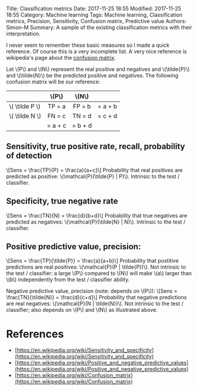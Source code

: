 Title: Classification metrics
Date: 2017-11-25 18:55
Modified: 2017-11-25 18:55
Category: Machine learning
Tags: Machine learning, Classification metrics, Precision, Sensitivity, Confusion matrix, Predictive value
Authors: Simon-M
Summary: A sample of the existing classification metrics with their interpretation.


I never seem to remember these basic measures so I made a quick reference.
Of course this is a very incomplete list. A very nice reference is wikipedia's
page about the [confusion matrix](https://en.wikipedia.org/wiki/Confusion_matrix).

Let \\(P\\) and \\(N\\) represent the real positive and negatives and
\\(\\tilde{P}\\) and \\(\\tilde{N}\\) be the predicted positive and negatives.
The following confusion matrix will be our reference:

|                   | \\(P\\) | \\(N\\) |         |
|-------------------|:-------:|:-------:|---------|
| \\( \\tilde P \\) | TP = a  |  FP = b | = a + b |
| \\( \\tilde N \\) | FN = c  |  TN = d | = c + d |
|                   | = a + c | = b + d |         |

## Sensitivity, true positive rate, recall, probability of detection
\\[Sens = \\frac{TP}{P} = \\frac{a}{a+c}\\]
Probability that real positives are predicted as positive: \\(\\mathcal{P}(\\tilde{P} | P)\\).
Intrinsic to the test / classifier.

## Specificity, true negative rate
\\[Sens = \\frac{TN}{N} = \\frac{d}{b+d}\\]
Probability that true negatives are predicted as negatives: \\(\\mathcal{P}(\\tilde{N} | N)\\).
Intrinsic to the test / classifier.

## Positive predictive value, precision:
\\[Sens = \\frac{TP}{\\tilde{P}} = \\frac{a}{a+b}\\]
Probability that postitive predictions are real positives:
\\(\\mathcal{P}(P | \\tilde{P})\\).
Not intrinsic to the test / classifier: a large \\(P\\) compared to \\(N\\) will make
\\(a\\) larger than \\(b\\) independently from the test / classifier ability.

Negative predictive value, precision (note: depends on \\(P\\)):
\\[Sens = \\frac{TN}{\\tilde{N}} = \\frac{d}{c+d}\\]
Probability that negative predictions are real negatives:
\\(\\mathcal{P}(N | \\tilde{N})\\).
Not intrinsic to the test / classifier; also depends on \\(P\\) and \\(N\\) as
illustrated above.


# References

- [https://en.wikipedia.org/wiki/Sensitivity_and_specificity](https://en.wikipedia.org/wiki/Sensitivity_and_specificity)
- [https://en.wikipedia.org/wiki/Positive_and_negative_predictive_values](https://en.wikipedia.org/wiki/Positive_and_negative_predictive_values)
- [https://en.wikipedia.org/wiki/Confusion_matrix](https://en.wikipedia.org/wiki/Confusion_matrix)
